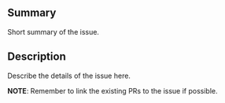 ## Summary
Short summary of the issue.

## Description
Describe the details of the issue here.

**NOTE**: Remember to link the existing PRs to the issue if possible.

